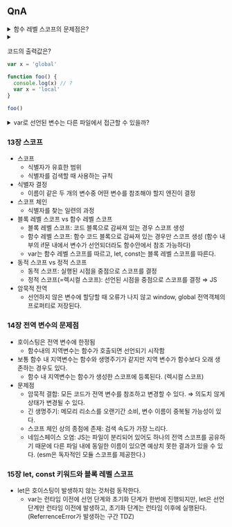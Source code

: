 ## QnA

<details>
<summary>함수 레벨 스코프의 문제점은?</summary>

함수 블록이 아닌 코드 블록에서 선언된 변수라면 코드 블록으로 감싸져 있어도 전역변수처럼 작동한다.  
즉, 전역 변수로 선언될 확률이 높다.

</details>

<details>
<summary>

코드의 출력값은?

```jsx
var x = 'global'

function foo() {
  console.log(x) // ?
  var x = 'local'
}

foo()
```

</summary>

정답: undefined  
호이스팀은 스코프 단위로 동작하기 때문에 var x = ‘local’로 인해 x는 undefined로 초기화된 상태

</details>

<details>
<summary>var로 선언된 변수는 다른 파일에서 접근할 수 있을까?</summary>

js는 원래 파일끼리 스코프를 공유하기 때문에 그렇슴  
근데 esm으로 작성한다면 파일 자체가 독자적인 모듈 스코프를 갖기 때문에 아님

</details>

### 13장 스코프

- 스코프
  - 식별자가 유효한 범위
  - 식별자를 검색할 때 사용하는 규칙
- 식별자 결정
  - 이름이 같은 두 개의 변수중 어떤 변수를 참조해야 할지 엔진이 결정
- 스코프 체인
  - 식별자를 찾는 일련의 과정
- 블록 레벨 스코프 vs 함수 레벨 스코프
  - 블록 레벨 스코프: 코드 블록으로 감싸져 있는 경우 스코프 생성
  - 함수 레벨 스코프: 함수 코드 블록으로 감싸져 있는 경우만 스코프 생성 (함수 내부의 if문 내에서 변수가 선언되더라도 함수안에서 참조 가능하다)
  - var는 함수 레벨 스코프를 따르고, let, const는 블록 레벨 스코프를 따른다.
- 동적 스코프 vs 정적 스코프
  - 동적 스코프: 실행된 시점을 중점으로 스코프를 결정
  - 정적 스코프(=렉시컬 스코프): 선언된 시점을 중점으로 스코프를 결정 ⇒ JS
- 암묵적 전역
  - 선언하지 않은 변수에 할당할 때 오류가 나지 않고 window, global 전역객체의 프로퍼티로 저장된다.

### 14장 전역 변수의 문제점

- 호이스팅은 전역 변수에 한정됨
  - 함수내의 지역변수는 함수가 호출되면 선언되기 시작함
- 보통 함수 내 지역변수는 함수와 생명주기가 같지만 지역 변수가 함수보다 오래 생존하는 경우도 있다.
  - 함수 내 지역변수는 함수가 생성한 스코프에 등록된다. (렉시컬 스코프)
- 문제점
  - 암묵적 결합: 모든 코드가 전역 변수를 참조하고 변경할 수 있다. ⇒ 의도치 않게 상태가 변경될 수 있다.
  - 긴 생명주기: 메모리 리소스를 오랜기간 소비, 변수 이름이 중복될 가능성이 있다.
  - 스코프 체인 상의 종점에 존재: 검색 속도가 가장 느리다.
  - 네임스페이스 오염: JS는 파일이 분리되어 있어도 하나의 전역 스코프를 공유하기 때문에 다른 파일 내에 동일한 이름이 있으면 예상치 못한 결과가 있을 수 있다. (esm은 독자적인 모듈 스코프를 제공한다.)

### 15장 let, const 키워드와 블록 레벨 스코프

- let은 호이스팅이 발생하지 않는 것처럼 동작한다.
  - var는 런타임 이전에 선언 단계와 초기화 단계가 한번에 진행되지만, let은 선언 단계만 런타임 이전에 발생하고, 초기화 단계는 런타임 이후에 실행된다. (ReferrenceError가 발생하는 구간 TDZ)
